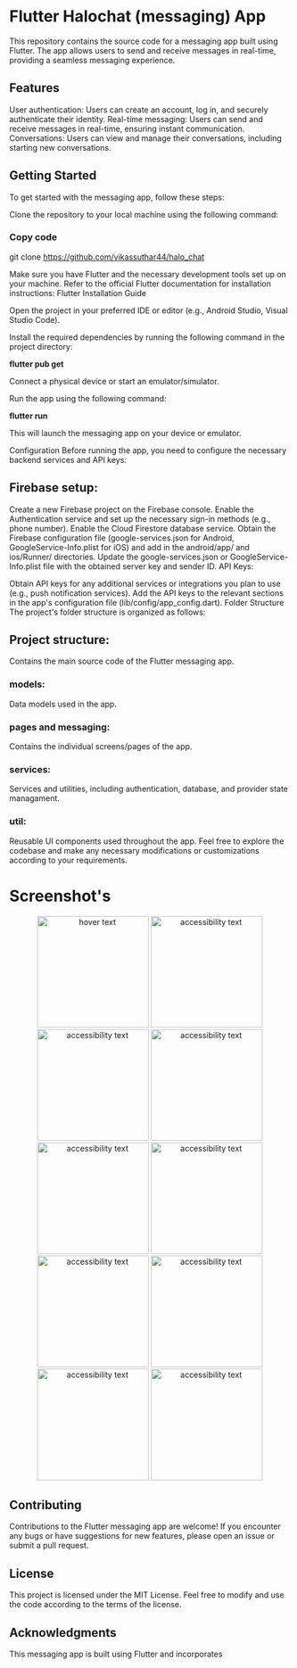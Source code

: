 # Flutter Halochat (messaging) App
This repository contains the source code for a messaging app built using Flutter. The app allows users to send and receive messages in real-time, providing a seamless messaging experience.

## Features
User authentication: Users can create an account, log in, and securely authenticate their identity.
Real-time messaging: Users can send and receive messages in real-time, ensuring instant communication.
Conversations: Users can view and manage their conversations, including starting new conversations.

## Getting Started
To get started with the messaging app, follow these steps:

Clone the repository to your local machine using the following command:

### Copy code
git clone https://github.com/vikassuthar44/halo_chat

Make sure you have Flutter and the necessary development tools set up on your machine. Refer to the official Flutter documentation for installation instructions: Flutter Installation Guide

Open the project in your preferred IDE or editor (e.g., Android Studio, Visual Studio Code).

Install the required dependencies by running the following command in the project directory:



<b>flutter pub get</b>

Connect a physical device or start an emulator/simulator.

Run the app using the following command:

<b>flutter run</b>

This will launch the messaging app on your device or emulator.

Configuration
Before running the app, you need to configure the necessary backend services and API keys:

## Firebase setup:

Create a new Firebase project on the Firebase console.
Enable the Authentication service and set up the necessary sign-in methods (e.g., phone number).
Enable the Cloud Firestore database service.
Obtain the Firebase configuration file (google-services.json for Android, GoogleService-Info.plist for iOS) and add in the android/app/ and ios/Runner/ directories.
Update the google-services.json or GoogleService-Info.plist file with the obtained server key and sender ID.
API Keys:

Obtain API keys for any additional services or integrations you plan to use (e.g., push notification services).
Add the API keys to the relevant sections in the app's configuration file (lib/config/app_config.dart).
Folder Structure
The project's folder structure is organized as follows:

## Project structure: 
Contains the main source code of the Flutter messaging app.
### models:
Data models used in the app.
### pages and messaging:
Contains the individual screens/pages of the app.
### services:
Services and utilities, including authentication, database, and provider state managament.
### util: 
Reusable UI components used throughout the app.
Feel free to explore the codebase and make any necessary modifications or customizations according to your requirements.

# Screenshot's
<p align="center">
  <img src="https://github.com/vikassuthar44/halo_chat/blob/main/screenshots/screenshot1.png" width="200" title="hover text">
  <img src="https://github.com/vikassuthar44/halo_chat/blob/main/screenshots/screenshot2.png" width="200" alt="accessibility text">
  <img src="https://github.com/vikassuthar44/halo_chat/blob/main/screenshots/screenshot3.png" width="200" alt="accessibility text">
  <img src="https://github.com/vikassuthar44/halo_chat/blob/main/screenshots/screenshot4.png" width="200" alt="accessibility text">
  <img src="https://github.com/vikassuthar44/halo_chat/blob/main/screenshots/screenshot5.png" width="200" alt="accessibility text">
  <img src="https://github.com/vikassuthar44/halo_chat/blob/main/screenshots/screenshot6.png" width="200" alt="accessibility text">
  <img src="https://github.com/vikassuthar44/halo_chat/blob/main/screenshots/screenshot7.png" width="200" alt="accessibility text">
  <img src="https://github.com/vikassuthar44/halo_chat/blob/main/screenshots/screenshot8.png" width="200" alt="accessibility text">
  <img src="https://github.com/vikassuthar44/halo_chat/blob/main/screenshots/screenshot9.png" width="200" alt="accessibility text">
  <img src="https://github.com/vikassuthar44/halo_chat/blob/main/screenshots/screenshot10.png" width="200" alt="accessibility text">
</p>


## Contributing
Contributions to the Flutter messaging app are welcome! If you encounter any bugs or have suggestions for new features, please open an issue or submit a pull request.

## License
This project is licensed under the MIT License. Feel free to modify and use the code according to the terms of the license.

## Acknowledgments
This messaging app is built using Flutter and incorporates

